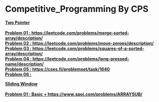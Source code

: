 # Competitive_Programming By CPS

<b><u> Two Pointer <br><br>
<b> Problem 01   : https://leetcode.com/problems/merge-sorted-array/description/ <br>
<b> Problem 02   : https://leetcode.com/problems/move-zeroes/description/ <br>
<b> Problem 03   : https://leetcode.com/problems/squares-of-a-sorted-array/description/ <br>
<b> Problem 04   : https://leetcode.com/problems/long-pressed-name/description/ <br>
<b> Problem 05   : https://cses.fi/problemset/task/1640 <br>
<b> Problem 06   : <br>

<b><u> Sliding Window <br><br>
<b> Problem 01   : Basic + https://www.spoj.com/problems/ARRAYSUB/ <br>
